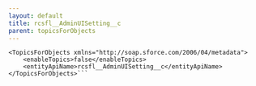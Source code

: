 ```yaml
---
layout: default
title: rcsfl__AdminUISetting__c
parent: topicsForObjects
---
```


```<?xml version="1.0" encoding="UTF-8"?>
<TopicsForObjects xmlns="http://soap.sforce.com/2006/04/metadata">
    <enableTopics>false</enableTopics>
    <entityApiName>rcsfl__AdminUISetting__c</entityApiName>
</TopicsForObjects>```
